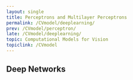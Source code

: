 ```yaml
---
layout: single
title: Perceptrons and Multilayer Perceptrons 
permalink: /CVmodel/deeplearning/
prev: /CVmodel/perceptron/
late: /CVmodel/deeplearning/
topic: Computational Models for Vision
topiclink: /CVmodel
---
```


## Deep Networks



